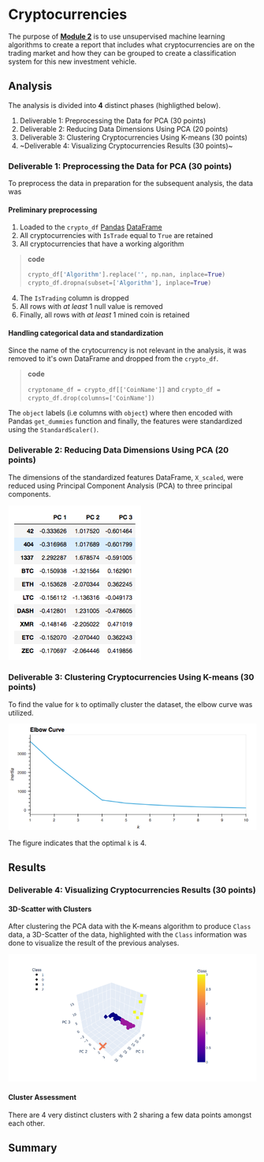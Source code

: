 # Cryptocurrencies

The purpose of [**Module 2**](https://trilogyed.instructure.com/courses/626/pages/2-dot-0-1-using-unsupervised-learning-to-discover-unknown-patterns?module_item_id=32057) is to use unsupervised machine learning algorithms to create a report that includes what cryptocurrencies are on the trading market and how they can be grouped to create a classification system for this new investment vehicle.

## Analysis

The analysis is divided into **4** distinct phases (highligthed below).

1. Deliverable 1: Preprocessing the Data for PCA (30 points)
2. Deliverable 2: Reducing Data Dimensions Using PCA (20 points)
3. Deliverable 3: Clustering Cryptocurrencies Using K-means (30 points)
4. ~Deliverable 4: Visualizing Cryptocurrencies Results (30 points)~

### Deliverable 1: Preprocessing the Data for PCA (30 points)

To preprocess the data in preparation for the subsequent analysis, the data was

#### Preliminary preprocessing

1. Loaded to the `crypto_df` [Pandas](https://pandas.pydata.org) [DataFrame](https://pandas.pydata.org/pandas-docs/stable/user_guide/dsintro.html#dataframe)
2. All cryptocurrencies with `IsTrade` equal to `True` are retained
3. All cryptocurrencies that have a working algorithm

> **code**
>
> ```python
> crypto_df['Algorithm'].replace('', np.nan, inplace=True)
> crypto_df.dropna(subset=['Algorithm'], inplace=True)
> ```

4. The `IsTrading` column is dropped
5. All rows with *at least* 1 null value is removed
6. Finally, all rows with *at least* 1 mined coin is retained

#### Handling categorical data and standardization

Since the name of the crytocurrency is not relevant in the analysis, it was removed to it's own DataFrame and dropped from the `crypto_df`.

> **code**
>
> `cryptoname_df = crypto_df[['CoinName']]` and `crypto_df = crypto_df.drop(columns=['CoinName'])`

The `object` labels (i.e columns with `object`) where then encoded with Pandas `get_dummies` function and finally, the features were standardized using the `StandardScaler()`.

### Deliverable 2: Reducing Data Dimensions Using PCA (20 points)

The dimensions of the standardized features DataFrame, `X_scaled`, were reduced using Principal Component Analysis (PCA) to three principal components.

![PCA Table](img/mltechptwy-mod-2-dev-3-pca.png)

### Deliverable 3: Clustering Cryptocurrencies Using K-means (30 points)

To find the value for `k` to optimally cluster the dataset, the elbow curve was utilized.

![Elbow Curve](img/mltechptwy-mod-2-dev-3-elbow-curve.png)

The figure indicates that the optimal `k` is 4.

## Results

### Deliverable 4: Visualizing Cryptocurrencies Results (30 points)

#### 3D-Scatter with Clusters

After clustering the PCA data with the K-means algorithm to produce `Class` data, a 3D-Scatter of the data, highlighted with the `Class` information was done to visualize the result of the previous analyses.

![3D-Scatter with Cluster](img/mltechptwy-mod-2-dev-3-3d-scatter.png)

#### Cluster Assessment

There are 4 very distinct clusters with 2 sharing a few data points amongst each other.

## Summary